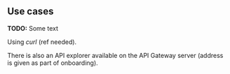 ## Use cases

__TODO:__ Some text

Using _curl_ (ref needed).

There is also an API explorer available on the API Gateway server (address is given as part of onboarding).
